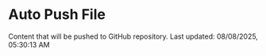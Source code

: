 # Auto Push File

Content that will be pushed to GitHub repository.
Last updated: 08/08/2025, 05:30:13 AM